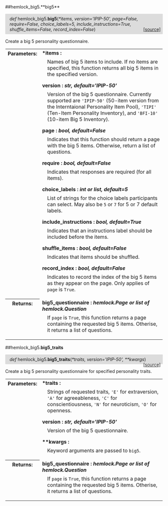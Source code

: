 <script src="https://cdn.mathjax.org/mathjax/latest/MathJax.js?config=TeX-AMS-MML_HTMLorMML" type="text/javascript"></script>

<link rel="stylesheet" href="https://assets.readthedocs.org/static/css/readthedocs-doc-embed.css" type="text/css" />

<style>
    a.src-href {
        float: right;
    }
    p.attr {
        margin-top: 0.5em;
        margin-left: 1em;
    }
    p.func-header {
        background-color: gainsboro;
        border-radius: 0.1em;
        padding: 0.5em;
        padding-left: 1em;
    }
    table.field-table {
        border-radius: 0.1em
    }
</style>##hemlock_big5.**big5**

<p class="func-header">
    <i>def</i> hemlock_big5.<b>big5</b>(<i>*items, version='IPIP-50', page=False, require=False, choice_labels=5, include_instructions=True, shuffle_items=False, record_index=False</i>) <a class="src-href" target="_blank" href="https://github.com/dsbowen/hemlock-big5/blob/master/hemlock_big5/__init__.py#L53">[source]</a>
</p>

Create a big 5 personality questionnaire.

<table class="docutils field-list field-table" frame="void" rules="none">
    <col class="field-name" />
    <col class="field-body" />
    <tbody valign="top">
        <tr class="field">
    <th class="field-name"><b>Parameters:</b></td>
    <td class="field-body" width="100%"><b>*items : <i></i></b>
<p class="attr">
    Names of big 5 items to include. If no items are specified, this function returns all big 5 items in the specified version.
</p>
<b>version : <i>str, default='IPIP-50'</i></b>
<p class="attr">
    Version of the big 5 questionnaire. Currently supported are <code>'IPIP-50'</code> (50-item version from the Interntaional Personality Item Pool), <code>'TIPI'</code> (Ten-Item Personality Inventory), and <code>'BFI-10'</code> (10-item Big 5 Inventory).
</p>
<b>page : <i>bool, default=False</i></b>
<p class="attr">
    Indicates that this function should return a page with the big 5 items. Otherwise, return a list of questions.
</p>
<b>require : <i>bool, default=False</i></b>
<p class="attr">
    Indicates that responses are required (for all items).
</p>
<b>choice_labels : <i>int or list, default=5</i></b>
<p class="attr">
    List of strings for the choice labels participants can select. May also be <code>5</code> or <code>7</code> for 5 or 7 default labels.
</p>
<b>include_instructions : <i>bool, default=True</i></b>
<p class="attr">
    Indicates that an instructions label should be included before the items.
</p>
<b>shuffle_items : <i>bool, default=False</i></b>
<p class="attr">
    Indicates that items should be shuffled.
</p>
<b>record_index : <i>bool, default=False</i></b>
<p class="attr">
    Indicates to record the index of the big 5 items as they appear on the page. Only applies of <code>page</code> is <code>True</code>.
</p></td>
</tr>
<tr class="field">
    <th class="field-name"><b>Returns:</b></td>
    <td class="field-body" width="100%"><b>big5_questionnaire : <i>hemlock.Page or list of hemlock.Question</i></b>
<p class="attr">
    If <code>page</code> is <code>True</code>, this function returns a page containing the requested big 5 items. Otherise, it returns a list of questions.
</p></td>
</tr>
    </tbody>
</table>



##hemlock_big5.**big5_traits**

<p class="func-header">
    <i>def</i> hemlock_big5.<b>big5_traits</b>(<i>*traits, version='IPIP-50', **kwargs</i>) <a class="src-href" target="_blank" href="https://github.com/dsbowen/hemlock-big5/blob/master/hemlock_big5/__init__.py#L162">[source]</a>
</p>

Create a big 5 personality questionnaire for specified personality traits.

<table class="docutils field-list field-table" frame="void" rules="none">
    <col class="field-name" />
    <col class="field-body" />
    <tbody valign="top">
        <tr class="field">
    <th class="field-name"><b>Parameters:</b></td>
    <td class="field-body" width="100%"><b>*traits : <i></i></b>
<p class="attr">
    Strings of requested traits, <code>'E'</code> for extraversion, <code>'A'</code> for agreeableness, <code>'C'</code> for conscientiousness, <code>'N'</code> for neuroticism, <code>'O'</code> for openness.
</p>
<b>version : <i>str, default='IPIP-50'</i></b>
<p class="attr">
    Version of the big 5 questionnaire.
</p>
<b>**kwargs : <i></i></b>
<p class="attr">
    Keyword arguments are passed to <code>big5</code>.
</p></td>
</tr>
<tr class="field">
    <th class="field-name"><b>Returns:</b></td>
    <td class="field-body" width="100%"><b>big5_questionnaire : <i>hemlock.Page or list of hemlock.Question</i></b>
<p class="attr">
    If <code>page</code> is <code>True</code>, this function returns a page containing the requested big 5 items. Otherise, it returns a list of questions.
</p></td>
</tr>
    </tbody>
</table>

